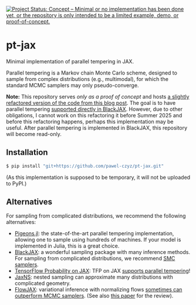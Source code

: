 [![Project Status: Concept – Minimal or no implementation has been done yet, or the repository is only intended to be a limited example, demo, or proof-of-concept.](https://www.repostatus.org/badges/latest/concept.svg)](https://www.repostatus.org/#concept)


# pt-jax

Minimal implementation of parallel tempering in JAX.

Parallel tempering is a Markov chain Monte Carlo scheme, designed to sample from complex distributions (e.g., multimodal), for which the standard MCMC samplers may only pseudo-converge.

**Note:** This repository serves *only as a proof of concept* and hosts [a slightly refactored version of the code from this blog post](https://pawel-czyz.github.io/posts/non-reversible-parallel-tempering.html). The goal is to have parallel tempering [supported directly in BlackJAX](https://github.com/blackjax-devs/blackjax/issues/740). However, due to other obligations, I cannot work on this refactoring it before Summer 2025 and before this refactoring happens, perhaps this implementation may be useful. After parallel tempering is implemented in BlackJAX, this repository will become read-only.

## Installation

```bash
$ pip install "git+https://github.com/pawel-czyz/pt-jax.git"
```

(As this implementation is supposed to be temporary, it will not be uploaded to PyPI.) 

## Alternatives

For sampling from complicated distributions, we recommend the following alternatives: 

  - [Pigeons.jl](https://github.com/Julia-Tempering/Pigeons.jl): the state-of-the-art parallel tempering implementation, allowing one to sample using hundreds of machines. If your model is implemented in Julia, this is a great choice.
  - [BlackJAX](https://github.com/blackjax-devs/blackjax/): a wonderful sampling package with many inference methods. For sampling from complicated distributions, we recommend [SMC samplers](https://blackjax-devs.github.io/blackjax/examples/howto_reproduce_the_blackjax_image.html).
  - [TensorFlow Probability on JAX](https://www.tensorflow.org/probability/examples/TensorFlow_Probability_on_JAX): TFP on JAX [supports parallel tempering](https://www.tensorflow.org/probability/api_docs/python/tfp/mcmc/ReplicaExchangeMC)!
  - [JaxNS](https://github.com/Joshuaalbert/jaxns): nested sampling can approximate many distributions with complicated geometry.
  - [FlowJAX](https://danielward27.github.io/flowjax/): variational inference with normalizing flows [sometimes can outperform MCMC samplers](https://statmodeling.stat.columbia.edu/2024/12/17/applications-of-bayesian-variational-inference/). (See also [this paper](https://arxiv.org/abs/2006.10343) for the review).
